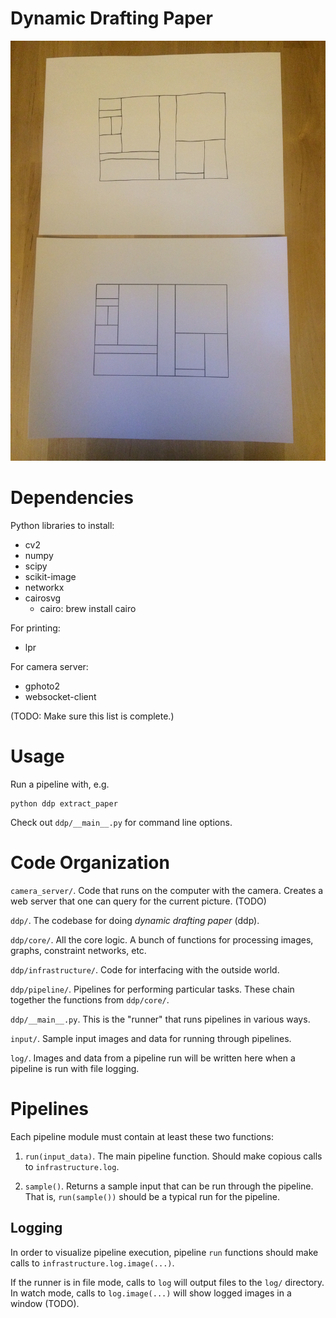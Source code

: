 # Dynamic Drafting Paper

![Horizontal/Vertical Lines Test](doc/hv_lines.jpg)

# Dependencies

Python libraries to install:

* cv2
* numpy
* scipy
* scikit-image
* networkx
* cairosvg
    * cairo: brew install cairo

For printing:

* lpr

For camera server:

* gphoto2
* websocket-client

(TODO: Make sure this list is complete.)


# Usage

Run a pipeline with, e.g.

    python ddp extract_paper

Check out `ddp/__main__.py` for command line options.


# Code Organization

`camera_server/`. Code that runs on the computer with the camera. Creates a web server that one can query for the current picture. (TODO)

`ddp/`. The codebase for doing *dynamic drafting paper* (ddp).

`ddp/core/`. All the core logic. A bunch of functions for processing images, graphs, constraint networks, etc.

`ddp/infrastructure/`. Code for interfacing with the outside world.

`ddp/pipeline/`. Pipelines for performing particular tasks. These chain together the functions from `ddp/core/`.

`ddp/__main__.py`. This is the "runner" that runs pipelines in various ways.

`input/`. Sample input images and data for running through pipelines.

`log/`. Images and data from a pipeline run will be written here when a pipeline is run with file logging.


# Pipelines

Each pipeline module must contain at least these two functions:

1. `run(input_data)`. The main pipeline function. Should make copious calls to `infrastructure.log`.

2. `sample()`. Returns a sample input that can be run through the pipeline. That is, `run(sample())` should be a typical run for the pipeline.

## Logging

In order to visualize pipeline execution, pipeline `run` functions should make calls to `infrastructure.log.image(...)`.

If the runner is in file mode, calls to `log` will output files to the `log/` directory. In watch mode, calls to `log.image(...)` will show logged images in a window (TODO).
